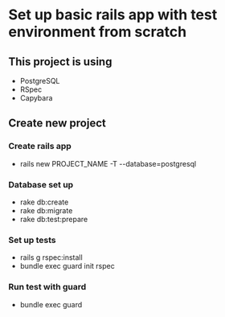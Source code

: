 # Set up basic rails app with test environment from scratch

## This project is using
- PostgreSQL
- RSpec
- Capybara

## Create new project

### Create rails app
- rails new PROJECT_NAME -T --database=postgresql

### Database set up
- rake db:create
- rake db:migrate
- rake db:test:prepare

### Set up tests
- rails g rspec:install
- bundle exec guard init rspec

### Run test with guard
- bundle exec guard